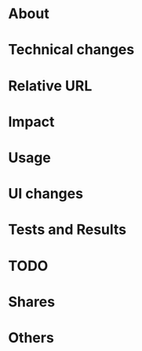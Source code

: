 # About

<!--
* Why change it
* Resolutions
-->

# Technical changes

<!--
* What changed
* Flow
* Data changes
* as concrete as possible for reviewer
-->

# Relative URL

<!--
* #issue ID
* image URL
* UI URL
* Other web service URL
* Library URL
* Document URL
-->

# Impact

<!--
* Write impact of changes
* Fault prediction
-->

# Usage

<!--
* Usage documentation
* Conditions
-->

# UI changes

<!--
* Screenshots
-->

# Tests and Results

<!--
* [ ] Using checklist
* [ ] Checked is test passed
* [ ] Write failure case
-->

# TODO

<!--
* Remaining works
-->

# Shares

<!--
* [ ] Slack: #channel_name
* [ ] at xxx
* [ ] team xxx
-->

# Others

<!--
* something
-->
